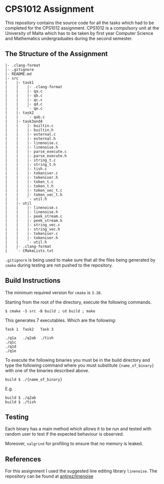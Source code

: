 # CPS1012 Assignment

This repository contains the source code for all the tasks which
had to be completed for the CPS1012 assignment. CPS1012 is a
compulsory unit at the University of Malta which has to be
taken by first year Computer Science and Mathematics undergraduates
during the second semester.

## The Structure of the Assignment

```
|- .clang-format
|- .gitignore
|- README.md
|- src
|    |- task1
|    |    |- .clang-format
|    |    |- qa.c
|    |    |- qb.c
|    |    |- qc.c
|    |    |- qd.c
|    |    `- qe.c
|    |- task2
|    |    `- qab.c
|    |- task3and4
|    |    |- builtin.c
|    |    |- builtin.h
|    |    |- external.c
|    |    |- external.h
|    |    |- linenoise.c
|    |    |- linenoise.h
|    |    |- parse_execute.c
|    |    |- parse_execute.h
|    |    |- string_t.c
|    |    |- string_t.h
|    |    |- tish.c
|    |    |- tokeniser.c
|    |    |- tokeniser.h
|    |    |- token_t.c
|    |    |- token_t.h
|    |    |- token_vec_t.c
|    |    |- token_vec_t.h
|    |    `- util.h
|    |- util
|    |    |- linenoise.c
|    |    |- linenoise.h
|    |    |- peek_stream.c
|    |    |- peek_stream.h
|    |    |- string_vec.c
|    |    |- string_vec.h
|    |    |- tokeniser.c
|    |    |- tokeniser.h
|    |    `- util.h
|    |- .clang-format
|    `- CMakeLists.txt
```

`.gitignore` is being used to make sure that all the files being generated by
`cmake` during testing are not pushed to the repository.

## Build Instructions

The minimum required version for `cmake` is `3.10`.

Starting from the root of the directory, execute the following commands.

```
$ cmake -S src -B build ; cd build ; make
```

This generates 7 executables. Which are the following:

```
Task 1  Task2   Task 3

./q1a   ./q2ab  ./tish
./q1c
./q1d
./q1e
```

To execute the following binaries you must be in the build
directory and type the following command where you must
substitute `{name_of_binary}` with one of the binaries described
above.

```
build $ ./{name_of_binary}
```

E.g.

```
build $ ./q2ab
build $ ./tish
```

## Testing

Each binary has a main method which allows it to be run and
tested with random user to test if the expected behaviour is
observed.

Moreover, `valgrind` for profiling to ensure that no
memory is leaked.

## References

For this assignment I used the suggested line editing library
`linenoise`. The repository can be found at
[antirez/linenoise](https://github.com/antirez/linenoise)
